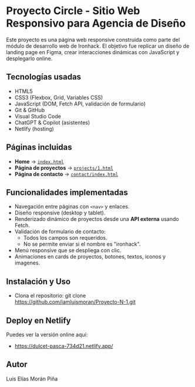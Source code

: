# Proyecto Circle - Sitio Web Responsivo para Agencia de Diseño

Este proyecto es una página web responsive construida como parte del módulo de desarrollo web de Ironhack. El objetivo fue replicar un diseño de landing page en Figma, crear interacciones dinámicas con JavaScript y desplegarlo online.


## Tecnologías usadas
- HTML5
- CSS3 (Flexbox, Grid, Variables CSS)
- JavaScript (DOM, Fetch API, validación de formulario)
- Git & GitHub
- Visual Studio Code
- ChatGPT & Copilot (asistentes)
- Netlify (hosting)

## Páginas incluidas
- **Home** → [`index.html`](index.html)
- **Página de proyectos** → [`projects/1.html`](projects/1.html)
- **Página de contacto** → [`contact/index.html`](contact/index.html)

## Funcionalidades implementadas
- Navegación entre páginas con `<nav>` y enlaces.
- Diseño responsive (desktop y tablet).
- Renderizado dinámico de proyectos desde una **API externa** usando Fetch.
- Validación de formulario de contacto:
  - Todos los campos son requeridos.
  - No se permite enviar si el nombre es "ironhack".
- Menú responsive que se despliega con clic.
- Animaciones en cards de proyectos, botones, textos, iconos y imagenes.  


## Instalación y Uso
- Clona el repositorio:
git clone https://github.com/iamluismoran/Proyecto-N-1.git

## Deploy en Netlify
Puedes ver la versión online aquí:
- https://dulcet-pasca-734d21.netlify.app/

## Autor
Luis Elías Morán Piña
